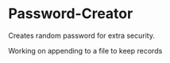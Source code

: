 # Password-Creator



Creates random password for extra security.



Working on appending to a file to keep records
